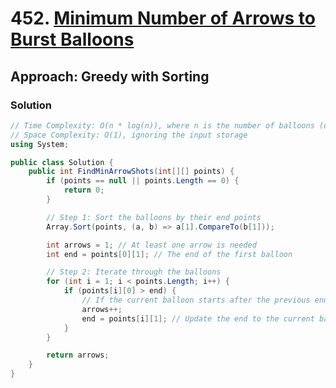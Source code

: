 # 452. [Minimum Number of Arrows to Burst Balloons](https://leetcode.com/problems/minimum-number-of-arrows-to-burst-balloons/)

## Approach: Greedy with Sorting

### Solution
```csharp
// Time Complexity: O(n * log(n)), where n is the number of balloons (due to sorting)
// Space Complexity: O(1), ignoring the input storage
using System;

public class Solution {
    public int FindMinArrowShots(int[][] points) {
        if (points == null || points.Length == 0) {
            return 0;
        }

        // Step 1: Sort the balloons by their end points
        Array.Sort(points, (a, b) => a[1].CompareTo(b[1]));

        int arrows = 1; // At least one arrow is needed
        int end = points[0][1]; // The end of the first balloon

        // Step 2: Iterate through the balloons
        for (int i = 1; i < points.Length; i++) {
            if (points[i][0] > end) {
                // If the current balloon starts after the previous end, we need a new arrow
                arrows++;
                end = points[i][1]; // Update the end to the current balloon's end
            }
        }

        return arrows;
    }
}
```

